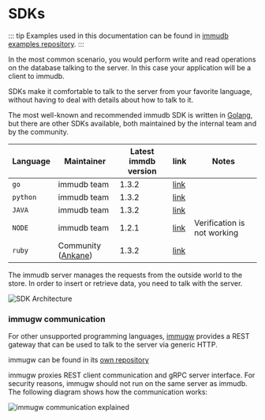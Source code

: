 
# SDKs

::: tip
Examples used in this documentation can be found in [immudb examples repository](https://github.com/codenotary/immudb-client-examples).
:::

<WrappedSection>

In the most common scenario, you would perform write and read operations on the database talking to the server. In this case your application will be a client to immudb.

SDKs make it comfortable to talk to the server from your favorite language, without having to deal with details about how to talk to it.

The most well-known and recommended immudb SDK is written in [Golang](https://golang.org/), but there are other SDKs available, both maintained by the internal team and by the community.


| Language         | Maintainer | Latest immdb version | link | Notes                                                                              |
|-------------------|---------|------------------|-------------|-----------------------------------------------------------|
| `go`               | immudb team  | 1.3.2       |     [link](https://pkg.go.dev/github.com/codenotary/immudb/pkg/client)  |                                   |
| `python`               | immudb team  | 1.3.2       |  [link](https://github.com/codenotary/immudb-py) |                                     |
| `JAVA`               | immudb team  | 1.3.2       |   [link](https://github.com/codenotary/immudb4j)  |                                      |
| `NODE`               | immudb team | 1.2.1       |   [link](https://github.com/codenotary/immudb-node) | Verification is not working                 |
| `ruby`               | Community ([Ankane](https://github.com/ankane))  | 1.3.2       |   [link](https://github.com/ankane/immudb-ruby) |                 |


The immudb server manages the requests from the outside world to the store. In order to insert or retrieve data, you need to talk with the server.

<div class="wrapped-picture">

![SDK Architecture](/immudb/immudb-server.svg)

</div>

</WrappedSection>

<WrappedSection>

### immugw communication

For other unsupported programming languages, [immugw](immugw.md) provides a REST gateway that can be used to talk to the server via generic HTTP.

immugw can be found in its [own repository](https://github.com/codenotary/immugw)

immugw proxies REST client communication and gRPC server interface. For security reasons, immugw should not run on the same server as immudb. The following diagram shows how the communication works:

![immugw communication explained](/diagram-immugw.svg)

</WrappedSection>